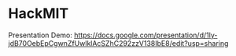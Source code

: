 # HackMIT
Presentation Demo: https://docs.google.com/presentation/d/1ly-jdB70OebEpCgwnZfUwlklAcSZhC292zzV138IbE8/edit?usp=sharing
